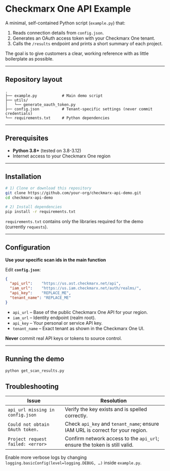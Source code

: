 # Checkmarx One API Example

A minimal, self-contained Python script (`example.py`) that:

1. Reads connection details from `config.json`.
2. Generates an OAuth access token with your Checkmarx One tenant.
3. Calls the `/results` endpoint and prints a short summary of each project.

The goal is to give customers a clear, working reference with as little boilerplate as possible.

---

## Repository layout

```
.
├── example.py           # Main demo script
├── utils/
│   └── generate_oauth_token.py
├── config.json          # Tenant-specific settings (never commit credentials)
└── requirements.txt     # Python dependencies
```

---

## Prerequisites

* **Python 3.8+** (tested on 3.8-3.12)
* Internet access to your Checkmarx One region

---

## Installation

```bash
# 1) Clone or download this repository
git clone https://github.com/your-org/checkmarx-api-demo.git
cd checkmarx-api-demo

# 2) Install dependencies
pip install -r requirements.txt
```

`requirements.txt` contains only the libraries required for the demo (currently `requests`).

---

## Configuration

**Use your specific scan ids in the main function**

Edit **`config.json`**:

```json
{
  "api_url":    "https://us.ast.checkmarx.net/api",
  "iam_url":    "https://us.iam.checkmarx.net/auth/realms/",
  "api_key":    "REPLACE_ME",
  "tenant_name": "REPLACE_ME"
}
```

* `api_url` – Base of the public Checkmarx One API for your region.  
* `iam_url` – Identity endpoint (realm root).  
* `api_key` – Your personal or service API key.  
* `tenant_name` – Exact tenant as shown in the Checkmarx One UI.

**Never** commit real API keys or tokens to source control.

---

## Running the demo

```bash
python get_scan_results.py
```

## Troubleshooting

| Issue | Resolution |
|-------|------------|
| `api_url missing in config.json` | Verify the key exists and is spelled correctly. |
| `Could not obtain OAuth token.` | Check `api_key` and `tenant_name`; ensure IAM URL is correct for your region. |
| `Project request failed: <error>` | Confirm network access to the `api_url`; ensure the token is still valid. |

Enable more verbose logs by changing `logging.basicConfig(level=logging.DEBUG, …)` inside `example.py`.


